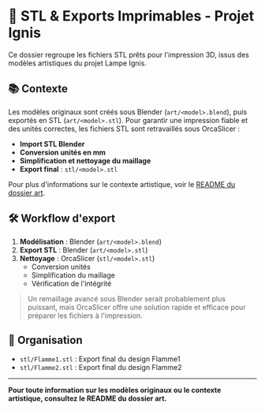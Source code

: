 # 🧊 STL & Exports Imprimables - Projet Ignis

Ce dossier regroupe les fichiers STL prêts pour l'impression 3D, issus des modèles artistiques du projet Lampe Ignis.

## 📚 Contexte

Les modèles originaux sont créés sous Blender (`art/<model>.blend`), puis exportés en STL (`art/<model>.stl`). Pour garantir une impression fiable et des unités correctes, les fichiers STL sont retravaillés sous OrcaSlicer :

- **Import STL Blender**
- **Conversion unités en mm**
- **Simplification et nettoyage du maillage**
- **Export final** : `stl/<model>.stl`

Pour plus d'informations sur le contexte artistique, voir le [README du dossier art](../art/README.md).

## 🛠️ Workflow d'export

1. **Modélisation** : Blender (`art/<model>.blend`)
2. **Export STL** : Blender (`art/<model>.stl`)
3. **Nettoyage** : OrcaSlicer (`stl/<model>.stl`)
   - Conversion unités
   - Simplification du maillage
   - Vérification de l'intégrité

> Un remaillage avancé sous Blender serait probablement plus puissant, mais OrcaSlicer offre une solution rapide et efficace pour préparer les fichiers à l'impression.

## 📁 Organisation

- `stl/Flamme1.stl` : Export final du design Flamme1
- `stl/Flamme2.stl` : Export final du design Flamme2

---

**Pour toute information sur les modèles originaux ou le contexte artistique, consultez le README du dossier art.**
